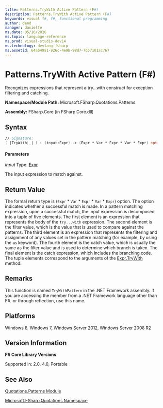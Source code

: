 ```yaml
---
title: Patterns.TryWith Active Pattern (F#)
description: Patterns.TryWith Active Pattern (F#)
keywords: visual f#, f#, functional programming
author: dend
manager: danielfe
ms.date: 05/16/2016
ms.topic: language-reference
ms.prod: visual-studio-dev14
ms.technology: devlang-fsharp
ms.assetid: 64ab4981-926c-4e9b-98d7-7b57101ac767
---
```


# Patterns.TryWith Active Pattern (F#)

Recognizes expressions that represent a try...with construct for exception filtering and catching.

**Namespace/Module Path:** Microsoft.FSharp.Quotations.Patterns

**Assembly:** FSharp.Core (in FSharp.Core.dll)


## Syntax

```fsharp
// Signature:
( |TryWith|_| ) : (input:Expr) -> (Expr * Var * Expr * Var * Expr) option
```

#### Parameters
*input*
Type: [Expr](https://msdn.microsoft.com/library/ed6a2caf-69d4-45c2-ab97-e9b3be9bce65)


The input expression to match against.

## Return Value

The formal return type is (`Expr` &#42; `Var` &#42; `Expr` &#42; `Var` &#42; `Expr`) option. The option indicates whether a successful match is made. In a pattern matching expression, upon a successful match, the input expression is decomposed into a tuple of five elements. The first element is an expression that represents the body of the `try...with` expression. The second element is the filter value, which is the value that is used to compare against the patterns. The third element is an expression that represents the filtering and assignment of any values set in the pattern matching (for example, by using the `as` keyword). The fourth element is the catch value, which is usually the same as the filter value and is used to determine which branch is taken. The final element is the catch expression, which includes the branching code. The tuple elements correspond to the arguments of the [Expr.TryWith](https://msdn.microsoft.com/library/bb6a4a9f-0a49-4fe5-b4fd-b2167bda74e1) method.

## Remarks
This function is named `TryWithPattern` in the .NET Framework assembly. If you are accessing the member from a .NET Framework language other than F#, or through reflection, use this name.

## Platforms
Windows 8, Windows 7, Windows Server 2012, Windows Server 2008 R2

## Version Information
**F# Core Library Versions**

Supported in: 2.0, 4.0, Portable

## See Also
[Quotations.Patterns Module](Quotations.Patterns-Module-%5BFSharp%5D.md)

[Microsoft.FSharp.Quotations Namespace](Microsoft.FSharp.Quotations-Namespace-%5BFSharp%5D.md)
